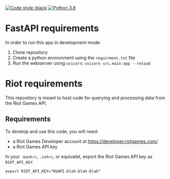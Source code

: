 
[![Code style: black](https://img.shields.io/badge/code%20style-black-000000.svg)](https://github.com/psf/black)
[![Python 3.8](https://img.shields.io/badge/python-3.8-blue.svg)](https://www.python.org/downloads/release/python-380/)

# FastAPI requirements

In order to run this app in development mode:
  1. Clone repository
  2. Create a python environment using the `requirment.txt` file
  3. Run the webserver using `uvicorn`: `uvicorn src.main:app --reload`

# Riot requirements

This repository is meant to host code for querying and processing data from the Riot Games API.

## Requirements

To develop and use this code, you will need:

- a Riot Games Developer account at <https://developer.riotgames.com/>
- a Riot Games API key

In your `.bashrc`, `.zshrc`, or equivalet, export the Riot Games API key as `RIOT_API_KEY`.

```
export RIOT_API_KEY="RGAPI-blah-blah-blah"
```
